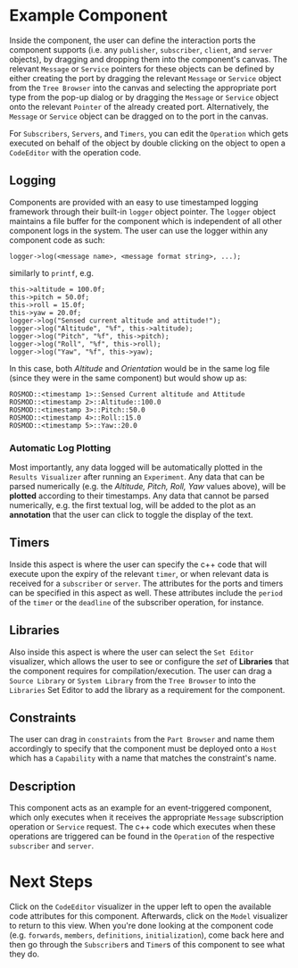 # Example Component

Inside the component, the user can define the interaction ports the component supports (i.e. any `publisher`, `subscriber`, `client`, and `server` objects), by dragging and dropping them into the component's canvas.  The relevant `Message` or `Service` pointers for these objects can be defined by either creating the port by dragging the relevant `Message` or `Service` object from the `Tree Browser` into the canvas and selecting the appropriate port type from the pop-up dialog or by dragging the `Message` or `Service` object onto the relevant `Pointer` of the already created port.  Alternatively, the `Message` or `Service` object can be dragged on to the port in the canvas.

For `Subscribers`, `Servers`, and `Timers`, you can edit the `Operation` which gets executed on behalf of the object by double clicking on the object to open a `CodeEditor` with the operation code.

## Logging

Components are provided with an easy to use timestamped logging framework through their built-in `logger` object pointer. The `logger` object maintains a file buffer for the component which is independent of all other component logs in the system. The user can use the logger within any component code as such:

```
logger->log(<message name>, <message format string>, ...);
```

similarly to `printf`, e.g.

```
this->altitude = 100.0f;
this->pitch = 50.0f; 
this->roll = 15.0f; 
this->yaw = 20.0f;
logger->log("Sensed current altitude and attitude!");
logger->log("Altitude", "%f", this->altitude);
logger->log("Pitch", "%f", this->pitch);
logger->log("Roll", "%f", this->roll);
logger->log("Yaw", "%f", this->yaw);
```

In this case, both *Altitude* and *Orientation* would be in the same log file (since they were in the same component) but would show up as:

```
ROSMOD::<timestamp 1>::Sensed Current altitude and Attitude
ROSMOD::<timestamp 2>::Altitude::100.0
ROSMOD::<timestamp 3>::Pitch::50.0
ROSMOD::<timestamp 4>::Roll::15.0
ROSMOD::<timestamp 5>::Yaw::20.0
```

### Automatic Log Plotting

Most importantly, any data logged will be automatically plotted in the `Results Visualizer` after running an `Experiment`. Any data that can be parsed numerically (e.g. the *Altitude, Pitch, Roll, Yaw* values above), will be **plotted** according to their timestamps. Any data that cannot be parsed numerically, e.g. the first textual log, will be added to the plot as an **annotation** that the user can click to toggle the display of the text.

## Timers

Inside this aspect is where the user can specify the c++ code that will execute upon the expiry of the relevant `timer`, or when relevant data is received for a `subscriber` or `server`. The attributes for the ports and timers can be specified in this aspect as well. These attributes include the `period` of the `timer` or the `deadline` of the subscriber operation, for instance.

## Libraries

Also inside this aspect is where the user can select the `Set Editor` visualizer, which allows the user to see or configure the _set_ of **Libraries** that the component requires for compilation/execution. The user can drag a `Source Library` or `System Library` from the `Tree Browser` to into the `Libraries` Set Editor to add the library as a requirement for the component.

## Constraints

The user can drag in `constraints` from the `Part Browser` and name them accordingly to specify that the component must be deployed onto a `Host` which has a `Capability` with a name that matches the constraint's name.

## Description

This component acts as an example for an event-triggered component, which only executes when it receives the appropriate `Message` subscription operation or `Service` request.  The c++ code which executes when these operations are triggered can be found in the `Operation` of the respective `subscriber` and `server`.

# Next Steps

Click on the `CodeEditor` visualizer in the upper left to open the available code attributes for this component.  Afterwards, click on the `Model` visualizer to return to this view. When you're done looking at the component code (e.g. `forwards`, `members`, `definitions`, `initialization`), come back here and then go through the `Subscriber`s and `Timer`s of this component to see what they do.

